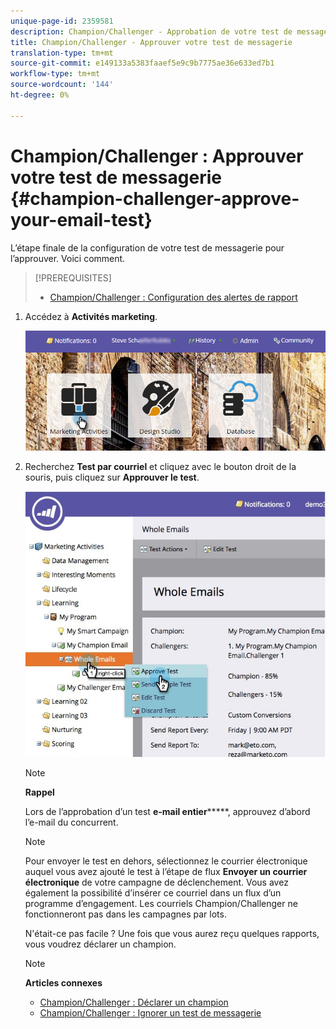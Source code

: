 ```yaml
---
unique-page-id: 2359581
description: Champion/Challenger - Approbation de votre test de messagerie électronique - Docs marketing - Documentation du produit
title: Champion/Challenger - Approuver votre test de messagerie
translation-type: tm+mt
source-git-commit: e149133a5383faaef5e9c9b7775ae36e633ed7b1
workflow-type: tm+mt
source-wordcount: '144'
ht-degree: 0%

---
```



# Champion/Challenger : Approuver votre test de messagerie {#champion-challenger-approve-your-email-test}

L’étape finale de la configuration de votre test de messagerie pour l’approuver. Voici comment.

>[!PREREQUISITES]
>
>* [Champion/Challenger : Configuration des alertes de rapport](champion-challenger-configure-report-alerts.md)

>



1. Accédez à **Activités marketing**.

   ![](assets/login-marketing-activities-1.png)

1. Recherchez **Test par courriel** et cliquez avec le bouton droit de la souris, puis cliquez sur **Approuver le test**.

   ![](assets/champion3.jpg)

   >[!NOTE]
   >
   >**Rappel**
   >
   >
   >Lors de l’approbation d’un test **e-mail entier*******, approuvez d’abord l’e-mail du concurrent.

   >[!NOTE]
   >
   >Pour envoyer le test en dehors, sélectionnez le courrier électronique auquel vous avez ajouté le test à l’étape de flux **Envoyer un courrier électronique** de votre campagne de déclenchement. Vous avez également la possibilité d’insérer ce courriel dans un flux d’un programme d’engagement. Les courriels Champion/Challenger ne fonctionneront pas dans les campagnes par lots.

   N&#39;était-ce pas facile ? Une fois que vous aurez reçu quelques rapports, vous voudrez déclarer un champion.

   >[!NOTE]
   >
   >**Articles connexes**
   >
   >    
   >    
   >    * [Champion/Challenger : Déclarer un champion](champion-challenger-declare-a-champion.md)
   >    * [Champion/Challenger : Ignorer un test de messagerie](champion-challenger-discard-an-email-test.md)


